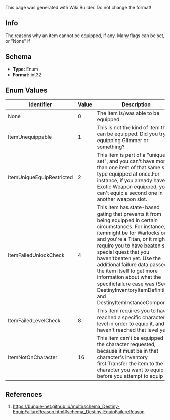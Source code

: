 <span class="wiki-builder">This page was generated with Wiki Builder. Do not change the format!</span>

## Info
The reasons why an item cannot be equipped, if any.  Many flags can be set, or &quot;None&quot; if

## Schema
* **Type:** Enum
* **Format:** int32

## Enum Values
Identifier | Value | Description
---------- | ----- | -----------
None | 0 | The item is/was able to be equipped.
ItemUnequippable | 1 | This is not the kind of item that can be equipped.  Did you try equipping Glimmer or something?
ItemUniqueEquipRestricted | 2 | This item is part of a &quot;unique set&quot;, and you can't have more than one item of that same set type equipped at once.For instance, if you already have an Exotic Weapon equipped, you can't equip a second one in another weapon slot.
ItemFailedUnlockCheck | 4 | This item has state-based gating that prevents it from being equipped in certain circumstances.  For instance, an itemmight be for Warlocks only and you're a Titan, or it might require you to have beaten some special quest that you haven'tbeaten yet.  Use the additional failure data passed on the item itself to get more information about what the specificfailure case was (See DestinyInventoryItemDefinition and DestinyItemInstanceComponent)
ItemFailedLevelCheck | 8 | This item requires you to have reached a specific character level in order to equip it, and you haven't reached that level yet.
ItemNotOnCharacter | 16 | This item can't be equipped on the character requested, because it must be in that character's inventory first.Transfer the item to the character you want to equip it before you attempt to equip it.

## References
1. https://bungie-net.github.io/multi/schema_Destiny-EquipFailureReason.html#schema_Destiny-EquipFailureReason
